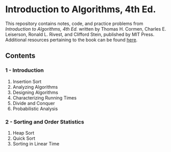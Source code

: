 # Introduction to Algorithms, 4th Ed.

This repository contains notes, code, and practice problems from _Introduction to Algorithms, 4th Ed._ written by Thomas H. Cormen, Charles E. Leiserson, Ronald L. Rivest, and Clifford Stein, published by MIT Press. Additional resources pertaining to the book can be found [here](https://mitpress.mit.edu/9780262046305/introduction-to-algorithms/).

## Contents

### 1 - Introduction

1. Insertion Sort
2. Analyzing Algorithms
3. Designing Algorithms
4. Characterizing Running Times
5. Divide and Conquer
6. Probabilistic Analysis

### 2 - Sorting and Order Statistics

1. Heap Sort
2. Quick Sort
3. Sorting in Linear Time
